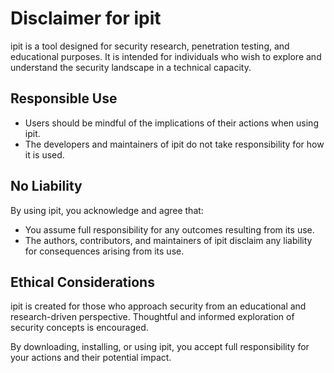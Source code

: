 # Disclaimer for ipit

ipit is a tool designed for security research, penetration testing, and educational purposes. It is intended for individuals who wish to explore and understand the security landscape in a technical capacity.

## Responsible Use
- Users should be mindful of the implications of their actions when using ipit.
- The developers and maintainers of ipit do not take responsibility for how it is used.

## No Liability
By using ipit, you acknowledge and agree that:
- You assume full responsibility for any outcomes resulting from its use.
- The authors, contributors, and maintainers of ipit disclaim any liability for consequences arising from its use.

## Ethical Considerations
ipit is created for those who approach security from an educational and research-driven perspective. Thoughtful and informed exploration of security concepts is encouraged.

By downloading, installing, or using ipit, you accept full responsibility for your actions and their potential impact.
